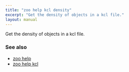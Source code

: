 ```yaml
---
title: "zoo help kcl density"
excerpt: "Get the density of objects in a kcl file."
layout: manual
---
```


Get the density of objects in a kcl file.

### See also

* [zoo help](./zoo_help)
* [zoo help kcl](./zoo_help_kcl)